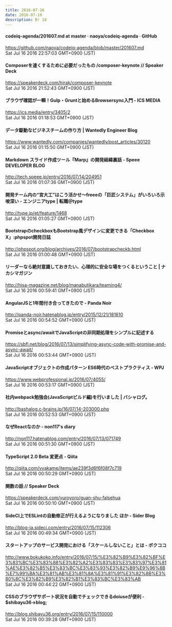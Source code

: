 ```yaml
---
title: 2016-07-16
date: 2016-07-16
description: B! 18
---
```


#### codeiq-agenda/201607.md at master · naoya/codeiq-agenda · GitHub
https://github.com/naoya/codeiq-agenda/blob/master/201607.md<br>
Sat Jul 16 2016 22:57:03 GMT+0900 (JST)<br>


#### Composerを速くするために必要だったもの /composer-keynote // Speaker Deck
https://speakerdeck.com/hirak/composer-keynote<br>
Sat Jul 16 2016 21:52:43 GMT+0900 (JST)<br>


#### ブラウザ確認が一瞬！Gulp・Gruntと始めるBrowsersync入門 - ICS MEDIA
https://ics.media/entry/3405/2<br>
Sat Jul 16 2016 01:18:53 GMT+0900 (JST)<br>


#### データ駆動なビジネスチームの作り方 | Wantedly Engineer Blog
https://www.wantedly.com/companies/wantedly/post_articles/30120<br>
Sat Jul 16 2016 01:15:50 GMT+0900 (JST)<br>


#### Markdown スライド作成ツール『Marp』の開発経緯裏話 - Speee DEVELOPER BLOG
http://tech.speee.jp/entry/2016/07/14/204951<br>
Sat Jul 16 2016 01:07:36 GMT+0900 (JST)<br>


#### 開発チーム内の“宮大工”はこう活かせ～freeeの「巨匠システム」がいろいろ示唆深い - エンジニアtype | 転職＠type
http://type.jp/et/feature/1468<br>
Sat Jul 16 2016 01:05:27 GMT+0900 (JST)<br>


#### BootstrapのcheckboxもBootstrap風デザインに変更できる「Checkbox X」:phpspot開発日誌
http://phpspot.org/blog/archives/2016/07/bootstrapcheckb.html<br>
Sat Jul 16 2016 01:00:48 GMT+0900 (JST)<br>


#### リーダーなら絶対意識しておきたい、心理的に安全な場をつくるということ | ナカシマガジン
http://hisa-magazine.net/blog/manabutikara/teaming4/<br>
Sat Jul 16 2016 00:59:41 GMT+0900 (JST)<br>


#### AngularJSと1年間付き合ってきたので - Panda Noir
http://panda-noir.hatenablog.jp/entry/2015/12/21/181610<br>
Sat Jul 16 2016 00:54:52 GMT+0900 (JST)<br>


#### Promiseとasync/awaitでJavaScriptの非同期処理をシンプルに記述する
https://sbfl.net/blog/2016/07/13/simplifying-async-code-with-promise-and-async-await/<br>
Sat Jul 16 2016 00:53:44 GMT+0900 (JST)<br>


#### JavaScriptオブジェクトの作成パターン ES6時代のベストプラクティス - WPJ
https://www.webprofessional.jp/2016/07/4055/<br>
Sat Jul 16 2016 00:53:17 GMT+0900 (JST)<br>


#### 社内webpack勉強会(JavaScriptビルド編)を行いました | バシャログ。
http://bashalog.c-brains.jp/16/07/14-203000.php<br>
Sat Jul 16 2016 00:52:53 GMT+0900 (JST)<br>


#### なぜReactなのか - non117's diary
http://non117.hatenablog.com/entry/2016/07/13/071749<br>
Sat Jul 16 2016 00:51:30 GMT+0900 (JST)<br>


#### TypeScript 2.0 Beta 変更点 - Qiita
http://qiita.com/vvakame/items/ae239f3d6f6f08f7c719<br>
Sat Jul 16 2016 00:50:29 GMT+0900 (JST)<br>


#### 関数の話 // Speaker Deck
https://speakerdeck.com/yuroyoro/guan-shu-falsehua<br>
Sat Jul 16 2016 00:50:10 GMT+0900 (JST)<br>


#### SideCI上でESLintの自動修正が行えるようになりました ほか - Sider Blog
http://blog-ja.sideci.com/entry/2016/07/15/112306<br>
Sat Jul 16 2016 00:49:34 GMT+0900 (JST)<br>


#### スタートアップのサービス開発における「スケールしないこと」とは - ボクココ
http://www.bokukoko.info/entry/2016/07/15/%E3%82%B9%E3%82%BF%E3%83%BC%E3%83%88%E3%82%A2%E3%83%83%E3%83%97%E3%81%AE%E3%82%B5%E3%83%BC%E3%83%93%E3%82%B9%E9%96%8B%E7%99%BA%E3%81%AB%E3%81%8A%E3%81%91%E3%82%8B%E3%80%8C%E3%82%B9%E3%82%B1%E3%83%BC%E3%83%AB<br>
Sat Jul 16 2016 00:44:22 GMT+0900 (JST)<br>


#### CSSのブラウザサポート状況を自動でチェックできるdoiuseが便利 - $shibayu36->blog;
http://blog.shibayu36.org/entry/2016/07/15/110000<br>
Sat Jul 16 2016 00:39:28 GMT+0900 (JST)<br>


